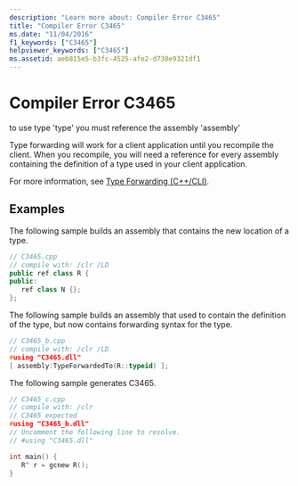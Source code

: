 ```yaml
---
description: "Learn more about: Compiler Error C3465"
title: "Compiler Error C3465"
ms.date: "11/04/2016"
f1_keywords: ["C3465"]
helpviewer_keywords: ["C3465"]
ms.assetid: aeb815e5-b3fc-4525-afe2-d738e9321df1
---
```

# Compiler Error C3465

to use type 'type' you must reference the assembly 'assembly'

Type forwarding will work for a client application until you recompile the client. When you recompile, you will need a reference for every assembly containing the definition of a type used in your client application.

For more information, see [Type Forwarding (C++/CLI)](../../extensions/type-forwarding-cpp-cli.md).

## Examples

The following sample builds an assembly that contains the new location of a type.

```cpp
// C3465.cpp
// compile with: /clr /LD
public ref class R {
public:
   ref class N {};
};
```

The following sample builds an assembly that used to contain the definition of the type, but now contains forwarding syntax for the type.

```cpp
// C3465_b.cpp
// compile with: /clr /LD
#using "C3465.dll"
[ assembly:TypeForwardedTo(R::typeid) ];
```

The following sample generates C3465.

```cpp
// C3465_c.cpp
// compile with: /clr
// C3465 expected
#using "C3465_b.dll"
// Uncomment the following line to resolve.
// #using "C3465.dll"

int main() {
   R^ r = gcnew R();
}
```
